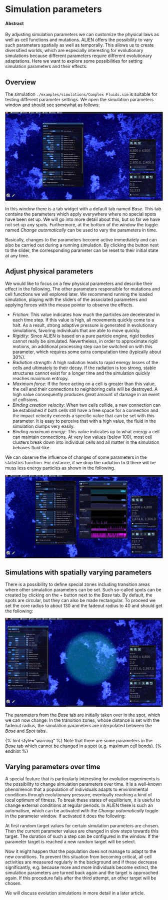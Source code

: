 # Simulation parameters

#### Abstract

By adjusting simulation parameters we can customize the physical laws as well as cell functions and mutations. ALIEN offers the possibility to vary such parameters spatially as well as temporally. This allows us to create diversified worlds, which are especially interesting for evolutionary simulations because different parameters require different evolutionary adaptations. Here we want to explore some possibilities for setting simulation parameters and their effects.

## Overview

The simulation `./examples/simulations/Complex Fluids.sim` is suitable for testing different parameter settings. We open the simulation parameters window and should see somewhat as follows:

![Window for simulation parameters](../.gitbook/assets/window.png)

In this window there is a tab widget with a default tab named _Base_. This tab contains the parameters which apply everywhere where no special spots have been set up. We will go into more detail about this, but so far we have not set up any spots. Furthermore, at the bottom of the window the toggle named _Change automatically_ can be used to vary the parameters in time.

Basically, changes to the parameters become active immediately and can also be carried out during a running simulation. By clicking the button next to the slider, the corresponding parameter can be reset to their initial state at any time.

## Adjust physical parameters

We would like to focus on a few physical parameters and describe their effect in the following. The other parameters responsible for mutations and cell functions we will explored later. We recommend running the loaded simulation, playing with the sliders of the associated parameters and applying forces with the mouse pointer to observe the effects.

* _Friction_: This value indicates how much the particles are decelerated in each time step. If this value is high, all movements quickly come to a halt. As a result, strong adaptive pressure is generated in evolutionary simulations, favoring individuals that are able to move quickly.
* _Rigidity_: Since ALIEN is based on a pure particle engine, rigid bodies cannot really be simulated. Nevertheless, in order to approximate rigid motions, an additional processing step can be switched on with this parameter, which requires some extra computation time (typically about 30%).
* _Radiation strength_: A high radiation leads to rapid energy losses of the cells and ultimately to their decay. If the radiation is too strong, stable structures cannot exist for a longer time and the simulation quickly reaches maximum entropy.
* _Maximum force_: If the force acting on a cell is greater than this value, the cell and their connections to neighboring cells will be destroyed. A high value consequently produces great amount of damage in an event of collisions.
* _Binding creation velocity_: When two cells collide, a new connection can be established if both cells still have a free space for a connection and the impact velocity exceeds a specific value that can be set with this parameter. It is easy to perceive that with a high value, the fluid in the simulation clumps very easily.
* _Binding maximum energy_: This value indicates up to what energy a cell can maintain connections. At very low values (below 100), most cell clusters break down into individual cells and all matter in the simulation behaves fluid-like.

We can observe the influence of changes of some parameters in the statistics function. For instance, if we drop the radiation to 0 there will be muss less energy particles as shown in the following.

![](../.gitbook/assets/statistics.png)

## Simulations with spatially varying parameters

There is a possibility to define special zones including transition areas where other simulation parameters can be set. Such so-called spots can be created by clicking on the + button next to the _Base_ tab. By default, the spots are circular, but they can also be made rectangular. To proceed we set the core radius to about 130 and the fadeout radius to 40 and should get the following:

![Simulation parameter spot](../.gitbook/assets/spot.png)

The parameters from the _Base_ tab are initially taken over in the spot, which we can now change. In the transition zones, whose distance is set with the fadeout radius, the simulation parameters are interpolated between the _Base_ and _Spot_ tabs.

{% hint style="warning" %}
Note that there are some parameters in the _Base_ tab which cannot be changed in a spot (e.g. maximum cell bonds).
{% endhint %}

## Varying parameters over time

A special feature that is particularly interesting for evolution experiments is the possibility to change simulation parameters over time. It is a well-known phenomenon that a population of individuals adapts to environmental conditions through evolutionary pressure, eventually reaching a kind of local optimum of fitness. To break these states of equilibrium, it is useful to change external conditions at regular periods. In ALIEN there is such an automatism, which can be activated with the _Change automatically_ toggle in the parameter window. If activated it does the following:

At first random target values for certain simulation parameters are chosen. Then the current parameter values are changed in slow steps towards this target. The duration of such a step can be configured in the window. If the parameter target is reached a new random target will be select.

Now it might happen that the population does not manage to adapt to the new conditions. To prevent this situation from becoming critical, all cell activities are measured regularly in the background and if these decrease significantly, e.g. because more and more individuals become extinct, the simulation parameters are turned back again and the target is approached again. If this procedure fails after the third attempt, an other target will be chosen.

We will discuss evolution simulations in more detail in a later article.
